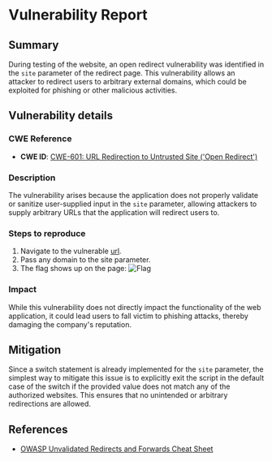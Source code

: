 # Vulnerability Report

## Summary
During testing of the website, an open redirect vulnerability was identified in the `site` parameter of the redirect page. This vulnerability allows an attacker to redirect users to arbitrary external domains, which could be exploited for phishing or other malicious activities.
## Vulnerability details

### CWE Reference

- **CWE ID**: [CWE-601: URL Redirection to Untrusted Site ('Open Redirect')](https://cwe.mitre.org/data/definitions/601.html)

### Description
 The vulnerability arises because the application does not properly validate or sanitize user-supplied input in the `site` parameter, allowing attackers to supply arbitrary URLs that the application will redirect users to.
### Steps to reproduce
1. Navigate to the vulnerable [url](http://darkly/index.php?page=redirect&site=).
2. Pass any domain to the site parameter.
3. The flag shows up on the page: 
![Flag](imgs/)

### Impact
While this vulnerability does not directly impact the functionality of the web application, it could lead users to fall victim to phishing attacks, thereby damaging the company's reputation.
## Mitigation
Since a switch statement is already implemented for the `site` parameter, the simplest way to mitigate this issue is to explicitly exit the script in the default case of the switch if the provided value does not match any of the authorized websites. This ensures that no unintended or arbitrary redirections are allowed.

## References
- [OWASP Unvalidated Redirects and Forwards Cheat Sheet](https://cheatsheetseries.owasp.org/cheatsheets/Unvalidated_Redirects_and_Forwards_Cheat_Sheet.html)
